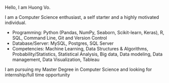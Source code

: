 Hello, I am Huong Vo. 

I am a Computer Science enthusiast, a self starter and a highly motivated individual. 
 *  Programming: Python (Pandas, NumPy, Seaborn, Scikit-learn, Keras), R, SQL, Command Line, Git and Version Control
 *  Database/Server: MySQL, Postgres, SQL Server
 *  Competencies: Machine Learning, Data Structures & Algorithms, Probability/Statistics, Statistical Analysis, Big data, Data modeling, Data management, Data Visualization, Tableau

I am pursuing my Master Degree in Computer Science and looking for internship/full time opportunity
